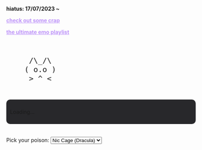 <html lang="en">
<head>
  <meta charset="UTF-8">
  <meta name="viewport" content="width=device-width, initial-scale=1.0">
  <title>ininteligible</title>
  <style>
    :root {
      --bg-color: #282a36;
      --text-color: #f8f8f2;
      --link-color: #bd93f9;
      --sepia-color: #c0c090; /* Nuevo color sepia */
    }

    body {
      background-color: var(--bg-color);
      color: var(--text-color);
      font-family: Arial, sans-serif;
      transition: background-color 0.5s, color 0.5s;
    }

    a {
      color: var(--link-color);
    }

    /* Estilos para el texto que se escribe letra por letra */
    #text {
      display: inline-block;
      overflow: hidden;
      white-space: nowrap;
      border-right: 0.15em solid var(--text-color);
 
      animation: typing 4s steps(14), blink-caret 0.75s step-end infinite;
    }
    @keyframes typing {
      from {
        width: 0;
      }
      to {
        width: 100%;
      }
    }
    @keyframes blink-caret {
      from,
      to {
        border-color: transparent;
      }
      50% {
        border-color: var(--text-color);
      }
    }
    #cat {
      font-family: monospace;
      white-space: pre;
      font-size: 20px;
    }
    #textBubble {
      background-color: #28282B;
      border-radius: 10px;
      padding: 10px;
      margin-top: 20px;
    }
  </style>
</head>

<body>
  <p>
    <span id="text">dear diary i feel itchy like there's bugs under my skin</span>
  </p><br>
  <b>hiatus: 17/07/2023 ~ </b ><br>
  <p><b><a href="http://ininteligible.com/crap">check out some crap</a></b></p>
  <p><b><a href="https://music.youtube.com/playlist?list=PLkXnmiNUtXu4k0EjW1nsuzWER50VAanJZ">the ultimate emo playlist</a></b></p><br>
  <div id="cat">
     /\_/\  
    ( o.o ) 
     > ^ <
  </div>
  <div id="textBubble">
    <p id="randomText">Loading...</p>
  </div><br>
  <br>
  <label for="theme-select">Pick your poison:</label>
  <select id="theme-select">
    <option value="dark">Nic Cage (Dracula)</option>
    <option value="light">Light</option>
    <option value="sepia">Sepia</option> <!-- Nueva opción de tema sepia -->
  </select>

  <script>
    // Script para cambiar el tema según la selección del usuario
    const selectElement = document.getElementById('theme-select');
    const root = document.documentElement;

    selectElement.addEventListener('change', (event) => {
      const theme = event.target.value;
      if (theme === 'dark') {
        root.style.setProperty('--bg-color', '#282a36');
        root.style.setProperty('--text-color', '#f8f8f2');
        root.style.setProperty('--link-color', '#bd93f9');
      } else if (theme === 'light') {
        root.style.setProperty('--bg-color', '#f8f8f2');
        root.style.setProperty('--text-color', '#282a36');
        root.style.setProperty('--link-color', '#6200ea');
      } else if (theme === 'sepia') {
        root.style.setProperty('--bg-color', 'var(--sepia-color)');
        root.style.setProperty('--text-color', '#704214');
        root.style.setProperty('--link-color', '#704214');
      }
    });
    // Array of random texts
    const randomTexts = [
      "My enemies' failures are my victories.",
      "Don't talk to me.",
      "You're a disappointment.",
      "Wherever you are your priority should ALWAYS be 2010's metalcore bands.",
      "Jonny Craig the GOAT",
      "Don't hug me, I'm scared.",
      "Your tears make me strong.",
      "Kanye East",
      "Go ahead. Refresh the page.",
      "RIP Apollo, fuck Spez."
    ];
    
    // Function to choose a random text from the array
    function getRandomText() {
      const randomIndex = Math.floor(Math.random() * randomTexts.length);
      return randomTexts[randomIndex];
    }
    
    // Function to display the random text in the text bubble
    function displayRandomText() {
      const textBubble = document.getElementById("randomText");
      textBubble.textContent = getRandomText();
    }
    
    // Display a random text when the page loads
    displayRandomText();
  </script>
</body>

</html>

